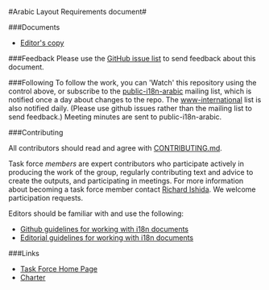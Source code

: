 #Arabic Layout Requirements document#

###Documents
- [Editor's copy](https://w3c.github.io/alreq/)

###Feedback
Please use the [GitHub issue list](https://github.com/w3c/alreq/issues) to send feedback about this document.

###Following
To follow the work, you can 'Watch' this repository using the control above, or subscribe to the [public-i18n-arabic](https://lists.w3.org/Archives/Public/public-i18n-arabic/) mailing list, which is notified once a day about changes to the repo. The [www-international](https://lists.w3.org/Archives/Public/www-international/) list is also notified daily. (Please use github issues rather than the mailing list to send feedback.) Meeting minutes are sent to public-i18n-arabic.

###Contributing

All contributors should read and agree with [CONTRIBUTING.md](https://github.com/w3c/hlreq/blob/gh-pages/CONTRIBUTING.md).

Task force _members_ are expert contributors who participate actively in producing the work of the group, regularly contributing text and advice to create the outputs, and participating in meetings. For more information about becoming a task force member contact [Richard Ishida](mailto:ishida@w3.org). We welcome participation requests.

Editors should be familiar with and use the following:

- [Github guidelines for working with i18n documents](http://w3c.github.io/i18n-activity/guidelines/github)
- [Editorial guidelines for working with i18n documents](http://w3c.github.io/i18n-activity/guidelines/editing)

###Links
- [Task Force Home Page](https://w3c.github.io/i18n-activity/alreq/)
- [Charter](https://www.w3.org/International/groups/arabic-layout/charter.html)
